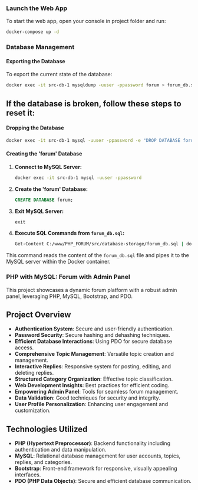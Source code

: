 ### Launch the Web App

To start the web app, open your console in project folder and run:
```bash
docker-compose up -d
```

### Database Management

#### Exporting the Database
To export the current state of the database:

```bash
docker exec -it src-db-1 mysqldump -uuser -ppassword forum > forum_db.sql
```

## If the database is broken, follow these steps to reset it:

#### Dropping the Database

```bash
docker exec -it src-db-1 mysql -uuser -ppassword -e "DROP DATABASE forum"
```

#### Creating the 'forum' Database

1. **Connect to MySQL Server:**

    ```bash
    docker exec -it src-db-1 mysql -uuser -ppassword
    ```

2. **Create the 'forum' Database:**

    ```sql
    CREATE DATABASE forum;
    ```

3. **Exit MySQL Server:**

    ```sql
    exit
    ```

4. **Execute SQL Commands from `forum_db.sql`:**

    ```bash
    Get-Content C:/www/PHP_FORUM/src/database-storage/forum_db.sql | docker exec -i src-db-1 mysql -uuser -ppassword forum
    ```

This command reads the content of the `forum_db.sql` file and pipes it to the MySQL server within the Docker container.

### PHP with MySQL: Forum with Admin Panel

This project showcases a dynamic forum platform with a robust admin panel, leveraging PHP, MySQL, Bootstrap, and PDO.

## Project Overview

- **Authentication System**: Secure and user-friendly authentication.
- **Password Security**: Secure hashing and dehashing techniques.
- **Efficient Database Interactions**: Using PDO for secure database access.
- **Comprehensive Topic Management**: Versatile topic creation and management.
- **Interactive Replies**: Responsive system for posting, editing, and deleting replies.
- **Structured Category Organization**: Effective topic classification.
- **Web Development Insights**: Best practices for efficient coding.
- **Empowering Admin Panel**: Tools for seamless forum management.
- **Data Validation**: Good techniques for security and integrity.
- **User Profile Personalization**: Enhancing user engagement and customization.

## Technologies Utilized

- **PHP (Hypertext Preprocessor)**: Backend functionality including authentication and data manipulation.
- **MySQL**: Relational database management for user accounts, topics, replies, and categories.
- **Bootstrap**: Front-end framework for responsive, visually appealing interfaces.
- **PDO (PHP Data Objects)**: Secure and efficient database communication.
